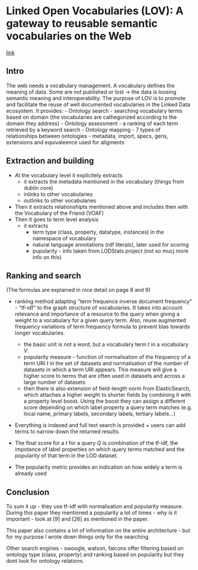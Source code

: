 # Linked Open Vocabularies (LOV): A gateway to reusable semantic vocabularies on the Web

[link](https://www.researchgate.net/publication/312015882_Linked_Open_Vocabularies_LOV_A_gateway_to_reusable_semantic_vocabularies_on_the_Web)

## Intro

The web needs a vocabulary management. A vocabulary defines the meaning of data.
Some are not published or lost -> the data is loosing semantic meaning and interoperability.
The purpose of LOV is to promote and facilitate the reuse of well documented vocabularies in the Linked Data ecosystem.
It provides:
    - Ontology search - searching vocabulary terms based on domain (the vocabularies are cathegorized according to the domain they address)
    - Ontology assessment - a ranking of each term retrieved by a keyword search
    - Ontology mapping - 7 types of relationships between ontologies - metadata, import, specs, gens, extensions and equivaleence used for aligments

## Extraction and building

- At the vocabulary level it explicitely extracts
    - it extracts the metadata mentioned in the vocabulary (things from dublin core) 
    - inlinks to other vocabularies 
    - outlinks to other vocabularies
- Then it extracts relationshipts mentioned above and includes then with the Vocabulary of the Friend (VOAF)
- Then it goes to term level analysis
  - it extracts
    - term type (class, property, datatype, instances) in the namespace of vocabulary
    - natural language annotations (rdf literals), later used for scoring
    - pupularity - info taken from LODStats project (not so mucj more info on this)

## Ranking and search 

(The formulas are explained in nice detail on page 8 and 9)

  - ranking method adapting "term frequence inverse document frequency" - "tf-idf" to the graph structure of vocabularies. It takes into account relevance and importance of a resource to the query when giving a weight to a vocabulary for a given query term. Also, reuse augmented frequency variations of term frequency formula to prevent bias towards longer vocabularies.
    - the basic unit is not a word, but a vocabulary term *t* in a vocabulary *V*.
    - popularity measure - function of normalisation of the frequency of a term URI *t* in the set of datasets and normalisation of the number of datasets in which a term URI appears. This measure will give a higher score to terms that are often used in datasets and across a large number of datasets
    - then there is also extension of field-length norm from ElasticSearch, which attaches a higher weight to shorter fields by combining it with a property level boost. Using the boost they can assign a different score depending on which label property a query term matches (e.g. local name, primary labels, secondary labels, tertiary labels...)

- Everything is indexed and full text search is provided + users can add terms to narrow down the returned results.
- The final score for a *t* for a query *Q* is combination of the tf-idf, the impotance of label properties on which query terms matched and the popularity of that term in the LOD dataset.
- The popularity metric provides an indication on how widely a term is already used

## Conclusion

To sum it up - they use tf-idf with normalisation and popularity measure.
During this paper they mentioned a popularity a lot of times - why is it important - look at [9] and [26] as mentioned in the paper.

This paper also contains a lot of information on the entire architecture - but for my purpose I wrote down things only for the searching. 

Other search engines - swoogle, watson, falcons offer filtering based on ontology type (class, property) and ranking based on popularity but they dont look for ontology relations.
 
